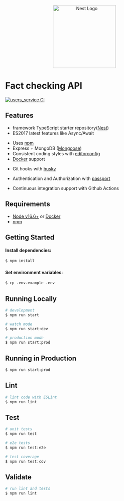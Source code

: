 <p align="center">
  <a href="http://nestjs.com/" target="blank"><img src="https://nestjs.com/img/logo-small.svg" width="200" alt="Nest Logo" /></a>
</p>

# Fact checking API

[![users_service CI](https://github.com/rastislavkopal/nestjs-rest-api-boilerplate-mongoose/actions/workflows/users_service.yml/badge.svg?branch=main)](https://github.com/rastislavkopal/nestjs-rest-api-boilerplate-mongoose/actions/workflows/users_service.yml)

## Features

- framework TypeScript starter repository([Nest](https://github.com/nestjs/nest))
- ES2017 latest features like Async/Await
<!-- - CORS enabled -->
- Uses [npm](https://www.npmjs.com/)
- Express + MongoDB ([Mongoose](http://mongoosejs.com/))
- Consistent coding styles with [editorconfig](http://editorconfig.org)
- [Docker](https://www.docker.com/) support
<!-- - Uses [helmet](https://github.com/helmetjs/helmet) to set some HTTP headers for security
- Load environment variables from .env files with [dotenv](https://github.com/rolodato/dotenv-safe)
- Request validation with [joi](https://github.com/hapijs/joi)
- Gzip compression with [compression](https://github.com/expressjs/compression)
- Linting with [eslint](http://eslint.org)
- Tests with [mocha](https://mochajs.org), [chai](http://chaijs.com) and [sinon](http://sinonjs.org)
- Code coverage with [istanbul](https://istanbul.js.org) and [coveralls](https://coveralls.io) -->
- Git hooks with [husky](https://github.com/typicode/husky)
<!-- - Logging with [morgan](https://github.com/expressjs/morgan) -->
- Authentication and Authorization with [passport](http://passportjs.org)
<!-- - API documentation generation with [apidoc](http://apidocjs.com) -->
- Continuous integration support with Github Actions
<!-- - Monitoring with [pm2](https://github.com/Unitech/pm2) -->

## Requirements

- [Node v16.6+](https://nodejs.org/en/download/current/) or [Docker](https://www.docker.com/)
- [npm](https://www.npmjs.com/)

## Getting Started

#### Install dependencies:

```bash
$ npm install
```

#### Set environment variables:

```bash
$ cp .env.example .env
```

## Running Locally

```bash
# development
$ npm run start

# watch mode
$ npm run start:dev

# production mode
$ npm run start:prod
```

## Running in Production

```bash
$ npm run start:prod
```

## Lint

```bash
# lint code with ESLint
$ npm run lint
```

## Test

```bash
# unit tests
$ npm run test

# e2e tests
$ npm run test:e2e

# test coverage
$ npm run test:cov
```

## Validate

```bash
# run lint and tests
$ npm run lint
```

<!-- ## Docker

```bash
# run container locally
npm run docker:dev

# run container in production
npm run docker:prod

# run tests
npm run docker:test
``` -->
